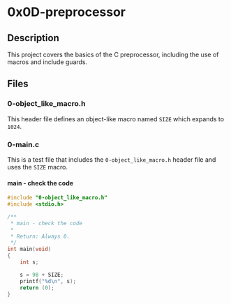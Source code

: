 # 0x0D-preprocessor

## Description

This project covers the basics of the C preprocessor, including the use of macros and include guards.

## Files

### 0-object_like_macro.h

This header file defines an object-like macro named `SIZE` which expands to `1024`.

### 0-main.c

This is a test file that includes the `0-object_like_macro.h` header file and uses the `SIZE` macro.

#### main - check the code

```c
#include "0-object_like_macro.h"
#include <stdio.h>

/**
 * main - check the code
 *
 * Return: Always 0.
 */
int main(void)
{
    int s;

    s = 98 + SIZE;
    printf("%d\n", s);
    return (0);
}
